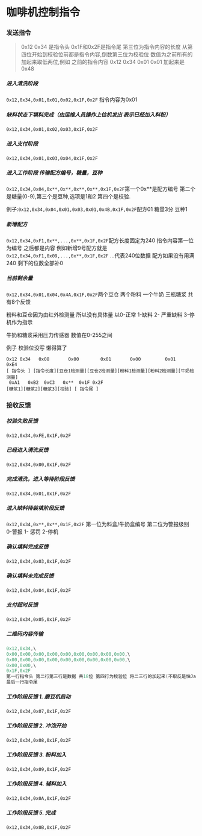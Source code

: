 # 咖啡机控制指令

### 发送指令

> 0x12 0x34 是指令头 0x1F和0x2F是指令尾 第三位为指令内容的长度 从第四位开始到校验位前都是指令内容,倒数第三位为校验位 数值为之前所有的加起来取低两位,例如 之前的指令内容 0x12 0x34 0x01 0x01 加起来是0x48

##### 进入清洗阶段

`0x12,0x34,0x01,0x01,0x02,0x1F,0x2F` 指令内容为0x01

##### 缺料状态下填料完成（由运维人员操作上位机发出 表示已经加入料粉）

`0x12,0x34,0x01,0x02,0x03,0x1F,0x2F`

##### 进入支付阶段

`0x12,0x34,0x01,0x03,0x04,0x1F,0x2F`

##### 进入工作阶段 传输配方编号，糖量，豆种

`0x12,0x34,0x04,0x**,0x**,0x**,0x**,0x1F,0x2F`第一个0x**是配方编号 第二个是糖量(0-9),第三个是豆种,选项是1和2 第四个是校验.

例子:`0x12,0x34,0x04,0x01,0x03,0x01,0x4B,0x1F,0x2F`配方01 糖量3分 豆种1

##### 新增配方

`0x12,0x34,0xF1,0x**,...,0x**,0x1F,0x2F`配方长度固定为240 指令内容第一位为编号 之后都是内容
例如新增9号配方就是`0x12,0x34,0xF1,0x09,...,0x**,0x1F,0x2F` ...代表240位数据 配方如果没有用满240  剩下的位数全部补0

##### 当前剩余量

`0x12,0x34,0x01,0x04,0x4A,0x1F,0x2F`两个豆仓 两个粉料 一个牛奶 三瓶糖浆 共有8个反馈

粉料和豆仓因为由红外检测量 所以没有具体量 以0-正常 1-缺料 2- 严重缺料 3-停机作为指示

牛奶和糖浆采用压力传感器 数值在0-255之间 

例子 校验位没写 懒得算了

```
0x12 0x34   0x08       0x00        0x01       0x00         0x01       0xE4
[ 指令头 ] [指令长度][豆仓1检测量][豆仓2检测量][粉料1检测量][粉料2检测量][牛奶检测量]
 0xA1   0xB2  0xC3   0x**  0x1F 0x2F
[糖浆1][糖浆2][糖浆3][校验] [ 指令尾 ]
```


### 接收反馈

##### 校验失败反馈

`0x12,0x34,0xFE,0x1F,0x2F`

##### 已经进入清洗反馈

`0x12,0x34,0x00,0x1F,0x2F`

##### 完成清洗，进入等待阶段反馈

`0x12,0x34,0x01,0x1F,0x2F`

##### 进入缺料待装填阶段反馈

`0x12,0x34,0x**,0x**,0x1F,0x2F`  第一位为料盒/牛奶盒编号 第二位为警报级别 0-警报 1- 惩罚 2-停机

##### 确认填料完成反馈

`0x12,0x34,0x03,0x1F,0x2F`

##### 确认填料未完成反馈

`0x12,0x34,0x04,0x1F,0x2F`

##### 支付超时反馈

`0x12,0x34,0x05,0x1F,0x2F`

##### 二维码内容传输

```C
0x12,0x34,\
0x00,0x00,0x00,0x00,0x00,0x00,0x00,0x00,0x00,\
0x00,0x00,0x00,0x00,0x00,0x00,0x00,0x00,0x00,\
0x00,0x00,\
0x1F,0x2F
第一行指令头 第二行第三行是数据 共18位 第四行为校验位 将二三行的加起来(不取反是怕Java麻烦)
最后一行指令尾
```

##### 工作阶段反馈 1. 磨豆机启动

`0x12,0x34,0x07,0x1F,0x2F`

##### 工作阶段反馈 2. 冲泡开始

`0x12,0x34,0x08,0x1F,0x2F`

##### 工作阶段反馈 3. 粉料加入

`0x12,0x34,0x09,0x1F,0x2F`

##### 工作阶段反馈 4. 辅料加入

`0x12,0x34,0x0A,0x1F,0x2F`

##### 工作阶段反馈 5. 完成

`0x12,0x34,0x0B,0x1F,0x2F`





